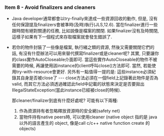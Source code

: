 ### Item 8 - Avoid finalizers and cleaners

* Java developer通常都會以try-finally來達成一些資源回收的動作,
  但是, 沒有任何保證提及finalizers會被準時(及時)執行(JLS,12.6).
  當在finalizer進行一些跟時間有絕對關連的任務, 比如說像是檔案的關閉. 如果finalizer沒有及時關閉, 這樣子如果有下一個程式來存取檔案就會發生錯誤了.

* 若你的物件封裝了一些像是檔案, 執行緒之類的資源, 然後又需要關閉它們的話, 有沒有什麼辦法可以用來替代撰寫finalizer或是cleaner呢?
  其實, 只要讓你的class實作AutoCloseable介面即可. 當這些實作AutoCloseable的物件不被需要的時候,
  再讓使用該instance的client呼叫close()方法即可. 當然, 若能使用try-with-resource會更好.
  另外有一點值得一提的是: 這些instance必須紀錄其自身是否被close了 --- close方法必須在一個field上記錄著此物件是否為valid,
  而其它方法必須透過確認此field中記載的狀態來決定是否要拋出IllegalStateException(當此instance已經被close的時候).

  那cleaner/finalizer到底有什麼好處呢? 可能有以下兩種:

  1. 作為資源持有者忽略釋放資源時的安全網(safety net)
  2. 當物件持有native peers時, 可以使用cleaner (native object 指的是 java 以外的語言產生的 object, 像是call c/c++ native function create 的 objects)

